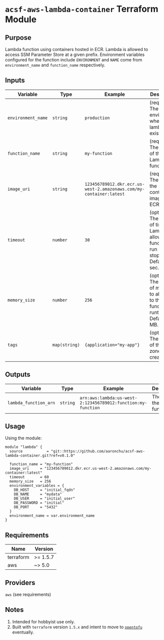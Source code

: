 # `acsf-aws-lambda-container` Terraform Module

## Purpose

Lambda function using containers hosted in ECR. Lambda is allowed to access SSM Parameter Store at a given prefix. Environment variables configured for the function include `ENVIRONMENT` and `NAME` come from `environment_name` and `function_name` respectively.

## Inputs

| Variable | Type | Example | Description |
| - | - | - | - |
| `environment_name` | `string` | `production` | (required) The environment where this lambda exists. |
| `function_name` | `string` | `my-function` | (required) The name of the Lambda function. |
| `image_uri` | `string` | `123456789012.dkr.ecr.us-west-2.amazonaws.com/my-container:latest` | (required) The URI of the container image in ECR. |
| `timeout` | `number` | `30` |(optional) The amount of time that Lambda allows a function to run before stopping it. Default 15 sec. |
| `memory_size` | `number` | `256` |(optional) The amount of memory to allocate to the function at runtime. Default 128 MB. |
| `tags` | `map(string)` | `{application="my-app"}` |(optional) The name of the DNS zone to create. |

## Outputs

| Variable | Type | Example | Description |
| - | - | - | - |
| `lambda_function_arn` | `string` | `arn:aws:lambda:us-west-2:123456789012:function:my-function` | The ARN of the Lambda function. |

## Usage

Using the module:

```
module "lambda" {
  source           = "git::https://github.com/aaronchu/acsf-aws-lambda-container.git?ref=v0.1.0"

  function_name = "my-function"
  image_uri     = "123456789012.dkr.ecr.us-west-2.amazonaws.com/my-container:latest"
  timeout       = 60
  memory_size   = 256
  environment_variables = {
    DB_HOST     = "initial_fqdn"
    DB_NAME     = "mydata"
    DB_USER     = "initial_user"
    DB_PASSWORD = "initial"
    DB_PORT     = "5432"
  }
  environment_name = var.environment_name
}
```

## Requirements

| Name | Version |
|------|---------|
| terraform | >= 1.5.7 |
| aws | ~> 5.0 |

## Providers

`aws` (see requirements)

## Notes

1. Intended for hobbyist use only.
2. Built with `terraform` version `1.5.x` and intent to move to [`opentofu`](https://opentofu.org/) eventually.
